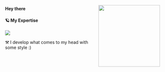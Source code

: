 <img align='right' src='https://user-images.githubusercontent.com/5713670/87202985-820dcb80-c2b6-11ea-9f56-7ec461c497c3.gif' width='200"'>

<div>
 <strong> Hey there </strong>
 <img src="https://media.giphy.com/media/hvRJCLFzcasrR4ia7z/giphy.gif" width="17px"/>
</div>


#### 🪐 My Expertise



<a href="https://github.com/amirallami-code">

<img src="https://skillicons.dev/icons?i=html,css,js,tailwind,regex,bootstrap,wordpress,ps" />

</a>

⚒️ I develop what comes to my head with some style :)
